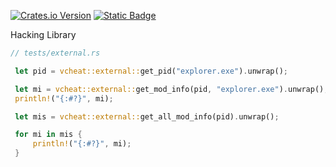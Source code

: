 [![Crates.io Version](https://img.shields.io/crates/v/vcheat?style=for-the-badge)](https://crates.io/crates/vcheat)
[![Static Badge](https://img.shields.io/badge/Github-vcheat-green?style=for-the-badge)](https://github.com/sylvavv/vcheat/)

Hacking Library

```rust
// tests/external.rs

 let pid = vcheat::external::get_pid("explorer.exe").unwrap();

 let mi = vcheat::external::get_mod_info(pid, "explorer.exe").unwrap();
 println!("{:#?}", mi);

 let mis = vcheat::external::get_all_mod_info(pid).unwrap();

 for mi in mis {
     println!("{:#?}", mi);
 }

```
